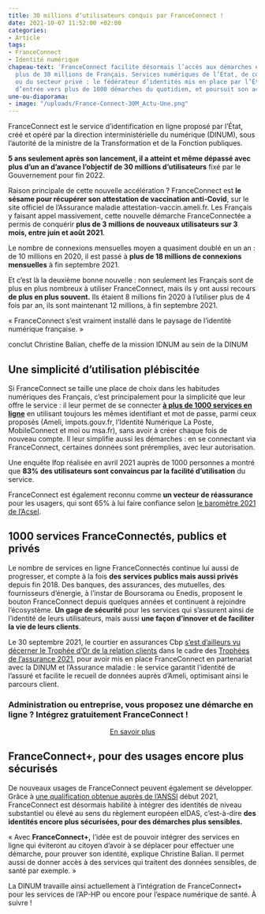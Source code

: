 ```yaml
---
title: 30 millions d’utilisateurs conquis par FranceConnect !
date: 2021-10-07 11:52:00 +02:00
categories:
- Article
tags:
- FranceConnect
- Identité numérique
chapeau-text: 'FranceConnect facilite désormais l’accès aux démarches en ligne de
  plus de 30 millions de Français. Services numériques de l’État, de collectivités
  ou du secteur privé : le fédérateur d’identités mis en place par l’État est la clé
  d’entrée vers plus de 1000 démarches du quotidien, et poursuit son accélération.'
une-ou-diaporama:
- image: "/uploads/France-Connect-30M_Actu-Une.png"
---
```


FranceConnect est le service d’identification en ligne proposé par l’État, créé et opéré par la direction interministérielle du numérique (DINUM), sous l’autorité de la ministre de la Transformation et de la Fonction publiques.

**5 ans seulement après son lancement, il a atteint et même dépassé avec plus d’un an d’avance l’objectif de 30 millions d’utilisateurs** fixé par le Gouvernement pour fin 2022.

Raison principale de cette nouvelle accélération ? FranceConnect est **le sésame pour récupérer son attestation de vaccination anti-Covid**, sur le site officiel de l’Assurance maladie attestation-vaccin.ameli.fr. Les Français y faisant appel massivement, cette nouvelle démarche FranceConnectée a permis de conquérir **plus de 3 millions de nouveaux utilisateurs sur 3 mois, entre juin et août 2021**.

Le nombre de connexions mensuelles moyen a quasiment doublé en un an : de 10 millions en 2020, il est passé à **plus de 18 millions de connexions mensuelles** à fin septembre 2021.

Et c’est là la deuxième bonne nouvelle : non seulement les Français sont de plus en plus nombreux à utiliser FranceConnect, mais ils y ont aussi recours **de plus en plus souvent.** Ils étaient 8 millions fin 2020 à l’utiliser plus de 4 fois par an, ils sont maintenant 12 millions, à fin septembre 2021.

<div class="citation"><p>« FranceConnect s’est vraiment installé dans le paysage de l’identité numérique française. »</p></div>
<div class="auteur-citation">conclut Christine Balian, cheffe de la mission IDNUM au sein de la DINUM</div>

## Une simplicité d’utilisation plébiscitée

Si FranceConnect se taille une place de choix dans les habitudes numériques des Français, c’est principalement pour la simplicité que leur offre le service : il leur permet de se connecter **[à plus de 1000 services en ligne](https://franceconnect.gouv.fr/nos-services "à plus de 1000 services en ligne - Lien externe")** en utilisant toujours les mêmes identifiant et mot de passe, parmi ceux proposés (Ameli, impots.gouv.fr, l’Identité Numérique La Poste, MobileConnect et moi ou msa.fr), sans avoir à créer chaque fois de nouveau compte. Il leur simplifie aussi les démarches : en se connectant via FranceConnect, certaines données sont préremplies, avec leur autorisation.

Une enquête Ifop réalisée en avril 2021 auprès de 1000 personnes a montré que **83% des utilisateurs sont convaincus par la facilité d’utilisation** du service.

FranceConnect est également reconnu comme **un vecteur de réassurance** pour les usagers, qui sont 65% à lui faire confiance selon [le baromètre 2021 de l’Acsel](https://www.acsel.eu/barometre-de-la-confiance-des-francais-dans-le-numerique-crise-sanitaire-quel-impact-sur-la-confiance-numerique-les-resultats/ "le baromètre 2021 de l’Acsel - Lien externe").

## 1000 services FranceConnectés, publics et privés

Le nombre de services en ligne FranceConnectés continue lui aussi de progresser, et compte à la fois **des services publics mais aussi privés** depuis fin 2018. Des banques, des assurances, des mutuelles, des fournisseurs d’énergie, à l’instar de Boursorama ou Enedis, proposent le bouton FranceConnect depuis quelques années et continuent à rejoindre l’écosystème. **Un gage de sécurité** pour les services qui s’assurent ainsi de l’identité de leurs utilisateurs, mais aussi **une façon d’innover et de faciliter la vie de leurs clients**.

Le 30 septembre 2021, le courtier en assurances Cbp [s’est d’ailleurs vu décerner le Trophée d’Or de la relation clients](https://www.cbp.fr/blog/actualites/cbp-laureat-des-trophees-de-lassurance-2021/ "s’est d’ailleurs vu décerner le Trophée d’Or de la relation clients - Lien externe") dans le cadre des [Trophées de l’assurance 2021](https://lestropheesassurance.com "Trophées de l’assurance 2021 - Lien externe"), pour avoir mis en place FranceConnect en partenariat avec la DINUM et l’Assurance maladie : le service garantit l’identité de l’assuré et facilite le recueil de données auprès d’Ameli, optimisant ainsi le parcours client.

<div class="encadre noir"><h3 class="h4">Administration ou entreprise, vous proposez une démarche en ligne ? Intégrez gratuitement FranceConnect !</h3><div align="center"><p><a href="https://franceconnect.gouv.fr/partenaires" class="button" alt="En savoir plus - Lien externe">En savoir plus</a></p></div>

## FranceConnect+, pour des usages encore plus sécurisés

De nouveaux usages de FranceConnect peuvent également se développer. Grâce à [une qualification obtenue auprès de l’ANSSI](https://www.ssi.gouv.fr/uploads/liste-produits-et-services-qualifies.pdf "une qualification obtenue auprès de l’ANSSI - Lien externe") début 2021, FranceConnect est désormais habilité à intégrer des identités de niveau substantiel ou élevé au sens du règlement européen eIDAS, c’est-à-dire **des identités encore plus sécurisées, pour des démarches plus sensibles.**

« Avec **FranceConnect+,** l’idée est de pouvoir intégrer des services en ligne qui éviteront au citoyen d’avoir à se déplacer pour effectuer une démarche, pour prouver son identité, explique Christine Balian. Il permet aussi de donner accès à des services qui traitent des données sensibles, de santé par exemple. »

La DINUM travaille ainsi actuellement à l’intégration de FranceConnect+ pour les services de l’AP-HP ou encore pour l’espace numérique de santé. À suivre !